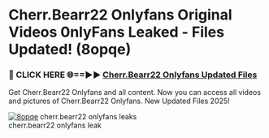 # Cherr.Bearr22 Onlyfans Original Videos 0nlyFans Leaked - Files Updated! (8opqe)

<h3>🔴 CLICK HERE 🌐==►► <a href="https://tinyurl.com/x26r9saj" rel="nofollow">Cherr.Bearr22 Onlyfans Updated Files</a></h3>

Get Cherr.Bearr22 Onlyfans and all content. Now you can access all videos and pictures of Cherr.Bearr22 Onlyfans. New Updated Files 2025!

[![8opqe](https://i.imgur.com/LkgZPqh.gif)](https://tinyurl.com/x26r9saj)
cherr.bearr22 onlyfans leaks<br>
cherr.bearr22 onlyfans leak